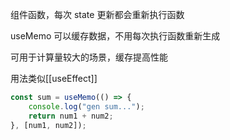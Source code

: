 组件函数，每次 state 更新都会重新执行函数

useMemo 可以缓存数据，不用每次执行函数重新生成

可用于计算量较大的场景，缓存提高性能

用法类似[[useEffect]]

```ts
const sum = useMemo(() => {
	console.log("gen sum...");
	return num1 + num2;
}, [num1, num2]);
```